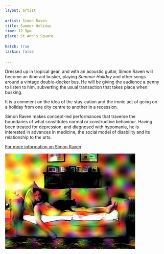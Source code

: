 ```yaml
---
layout: artist

artist: Simon Raven
title: Summer Holiday
time: 12-5pm
place: St Ann's Square

hatch: true
larkin: false

---
```


Dressed up in tropical gear, and with an acoustic guitar, Simon Raven will become an itinerant busker, playing *Summer Holiday* and other songs around a vintage double-decker bus.  He will be giving the audience a penny to listen to him, subverting the usual transaction that takes place when busking.     

It is a comment on the idea of the stay-cation and the ironic act of going on a holiday from one city centre to another in a recession.

Simon Raven makes concept-led performances that traverse the boundaries of what constitutes normal or constructive behaviour. Having been treated for depression, and diagnosed with hypomania, he is interested in advances in medicine, the social model of disability and its relationship to the arts.   

[For more information on Simon Raven](http://www.nevarnomis.com)    

![Simon Raven](raven.jpg)


